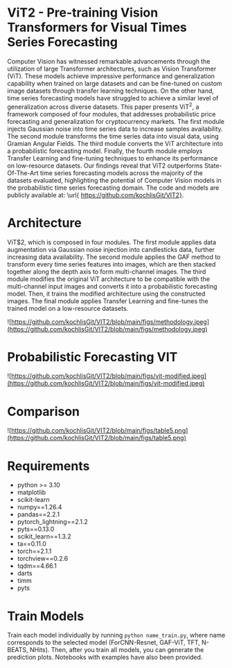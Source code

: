 # ViT2 - Pre-training Vision Transformers for Visual Times Series Forecasting

Computer Vision has witnessed remarkable advancements through the utilization of large Transformer architectures, such as Vision Transformer (ViT). These models achieve impressive performance and generalization capability when trained on large datasets and can be fine-tuned on custom image datasets through transfer learning techniques. On the other hand, time series forecasting models have struggled to achieve a similar level of generalization across diverse datasets. This paper presents ViT$^{2}$, a framework composed of four modules, that addresses probabilistic price forecasting and generalization for cryptocurrency markets. The first module injects Gaussian noise into time series data to increase samples availability. The second module transforms the time series data into visual data, using Gramian Angular Fields. The third module converts the ViT architecture into a probabilistic forecasting model. Finally, the fourth module employs Transfer Learning and fine-tuning techniques to enhance its performance on low-resource datasets. Our findings reveal that ViT2 outperforms State-Of-The-Art time series forecasting models across the majority of the datasets evaluated, highlighting the potential of Computer Vision models in the probabilistic time series forecasting domain. The code and models are publicly available at: \url{ https://github.com/kochlisGit/VIT2}.

# Architecture

ViT$2, which is composed in four modules. The first module applies data augmentation via Gaussian noise injection into candlesticks data, further increasing data availability. The second module applies the GAF method to transform every time series features into images, which are then stacked together along the depth axis to form multi-channel images. The third module modifies the original ViT architecture to be compatible with the multi-channel input images and converts it into a probabilistic forecasting model. Then, it trains the modified architecture using the constructed images. The final module applies Transfer Learning and fine-tunes the trained model on a low-resource datasets.

![https://github.com/kochlisGit/VIT2/blob/main/figs/methodology.jpeg](https://github.com/kochlisGit/VIT2/blob/main/figs/methodology.jpeg)

# Probabilistic Forecasting VIT

![https://github.com/kochlisGit/VIT2/blob/main/figs/vit-modified.jpeg](https://github.com/kochlisGit/VIT2/blob/main/figs/vit-modified.jpeg)

# Comparison

![https://github.com/kochlisGit/VIT2/blob/main/figs/table5.png](https://github.com/kochlisGit/VIT2/blob/main/figs/table5.png)

# Requirements

* python >= 3.10
* matplotlib
* scikit-learn
* numpy==1.26.4
* pandas==2.2.1
* pytorch_lightning==2.1.2
* pyts==0.13.0
* scikit_learn==1.3.2
* ta==0.11.0
* torch==2.1.1
* torchview==0.2.6
* tqdm==4.66.1
* darts
* timm
* pyts

# Train Models

Train each model individually by running `python name_train.py`, where name corresponds to the selected model (ForCNN-Resnet, GAF-ViT, TFT, N-BEATS, NHits). Then, after you train all models, you can generate the prediction plots. Notebooks with examples have also been provided.
